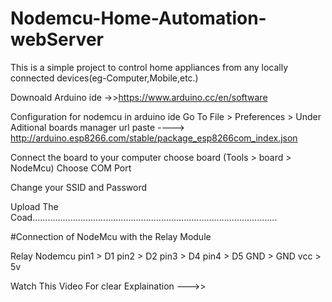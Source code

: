 # Nodemcu-Home-Automation-webServer



This is a simple project to control home appliances from any locally connected devices(eg-Computer,Mobile,etc.)

Downoald Arduino ide ->>https://www.arduino.cc/en/software


Configuration for nodemcu in arduino ide 
Go To File > Preferences > Under Aditional boards manager url paste ----> http://arduino.esp8266.com/stable/package_esp8266com_index.json


Connect the board to your computer
choose board (Tools > board > NodeMcu)
Choose COM Port

Change your SSID and Password

Upload The Coad.................................................................................................


#Connection of NodeMcu with the Relay Module


Relay                   Nodemcu
pin1        >           D1
pin2        >           D2
pin3        >           D4
pin4        >           D5
GND         >           GND
vcc > 5v

Watch This Video For clear Explaination --->> 
